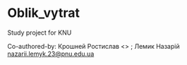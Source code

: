 # Oblik_vytrat
Study project for KNU


Co-authored-by: Крошней Ростислав <> ; Лемик Назарій <nazarii.lemyk.23@pnu.edu.ua>
